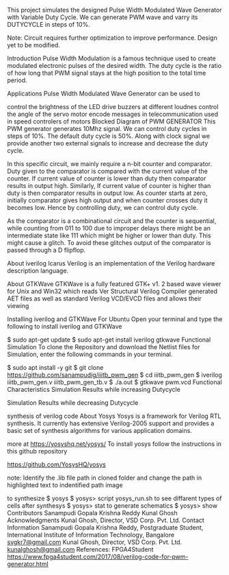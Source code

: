 This project simulates the designed Pulse Width Modulated Wave Generator with Variable Duty Cycle. We can generate PWM wave and varry its DUTYCYCLE in steps of 10%.

Note: Circuit requires further optimization to improve performance. Design yet to be modified.

Introduction
Pulse Width Modulation is a famous technique used to create modulated electronic pulses of the desired width. The duty cycle is the ratio of how long that PWM signal stays at the high position to the total time period.



Applications
Pulse Width Modulated Wave Generator can be used to

control the brightness of the LED
drive buzzers at different loudnes
control the angle of the servo motor
encode messages in telecommunication
used in speed controlers of motors
Blocked Diagram of PWM GENERATOR
This PWM generator generates 10Mhz signal. We can control duty cycles in steps of 10%. The default duty cycle is 50%. Along with clock signal we provide another two external signals to increase and decrease the duty cycle.



In this specific circuit, we mainly require a n-bit counter and comparator. Duty given to the comparator is compared with the current value of the counter. If current value of counter is lower than duty then comparator results in output high. Similarly, If current value of counter is higher than duty is then comparator results in output low. As counter starts at zero, initially comparator gives high output and when counter crosses duty it becomes low. Hence by controlling duty, we can control duty cycle.



As the comparator is a combinational circuit and the counter is sequential, while counting from 011 to 100 due to improper delays there might be an intermediate state like 111 which might be higher or lower than duty. This might cause a glitch. To avoid these glitches output of the comparator is passed through a D flipflop.

About iverilog
Icarus Verilog is an implementation of the Verilog hardware description language.

About GTKWave
GTKWave is a fully featured GTK+ v1. 2 based wave viewer for Unix and Win32 which reads Ver Structural Verilog Compiler generated AET files as well as standard Verilog VCD/EVCD files and allows their viewing

Installing iverilog and GTKWave
For Ubuntu
Open your terminal and type the following to install iverilog and GTKWave

$   sudo apt-get update
$   sudo apt-get install iverilog gtkwave
Functional Simulation
To clone the Repository and download the Netlist files for Simulation, enter the following commands in your terminal.

$   sudo apt install -y git
$   git clone https://github.com/sanampudig/iiitb_pwm_gen
$   cd iiitb_pwm_gen
$   iverilog iiitb_pwm_gen.v iiitb_pwm_gen_tb.v
$   ./a.out
$   gtkwave pwm.vcd
Functional Characteristics
Simulation Results while increasing Dutycycle



Simulation Results while decreasing Dutycycle



synthesis of verilog code
About Yosys
Yosys is a framework for Verilog RTL synthesis. It currently has extensive Verilog-2005 support and provides a basic set of synthesis algorithms for various application domains.

more at https://yosyshq.net/yosys/
To install yosys follow the instructions in this github repository

https://github.com/YosysHQ/yosys

note: Identify the .lib file path in cloned folder and change the path in highlighted text to indentified path
image

to synthesize
$   yosys
$   yosys>    script yosys_run.sh
to see diffarent types of cells after synthesys
$   yosys>    stat
to generate schematics
$   yosys>    show
Contributors
Sanampudi Gopala Krishna Reddy
Kunal Ghosh
Acknowledgments
Kunal Ghosh, Director, VSD Corp. Pvt. Ltd.
Contact Information
Sanampudi Gopala Krishna Reddy, Postgraduate Student, International Institute of Information Technology, Bangalore svgkr7@gmail.com
Kunal Ghosh, Director, VSD Corp. Pvt. Ltd. kunalghosh@gmail.com
References:
FPGA4Student https://www.fpga4student.com/2017/08/verilog-code-for-pwm-generator.html
